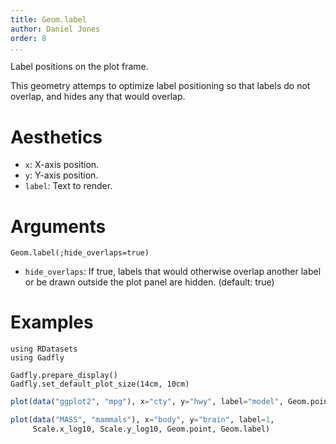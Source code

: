 ```yaml
---
title: Geom.label
author: Daniel Jones
order: 8
...
```


Label positions on the plot frame.

This geometry attemps to optimize label positioning so that labels do not
overlap, and hides any that would overlap.

# Aesthetics

  * `x`: X-axis position.
  * `y`: Y-axis position.
  * `label`: Text to render.

# Arguments

```{.julia execute="fales"}
Geom.label(;hide_overlaps=true)
```

  * `hide_overlaps`: If true, labels that would otherwise overlap another
    label or be drawn outside the plot panel are hidden. (default: true)


# Examples


```{.julia hide="true" results="none"}
using RDatasets
using Gadfly

Gadfly.prepare_display()
Gadfly.set_default_plot_size(14cm, 10cm)
```


```julia
plot(data("ggplot2", "mpg"), x="cty", y="hwy", label="model", Geom.point, Geom.label)
```


```julia
plot(data("MASS", "mammals"), x="body", y="brain", label=1,
     Scale.x_log10, Scale.y_log10, Geom.point, Geom.label)
```


